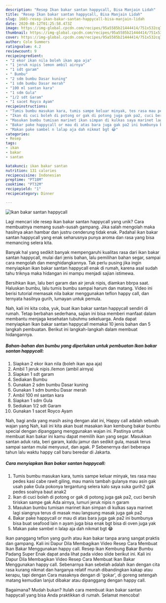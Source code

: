 ```yaml
---
description: "Resep Ikan bakar santan happycall, Bisa Manjain Lidah"
title: "Resep Ikan bakar santan happycall, Bisa Manjain Lidah"
slug: 1603-resep-ikan-bakar-santan-happycall-bisa-manjain-lidah
date: 2020-08-12T01:25:58.473Z
image: https://img-global.cpcdn.com/recipes/95a5585b21444414/751x532cq70/ikan-bakar-santan-happycall-foto-resep-utama.jpg
thumbnail: https://img-global.cpcdn.com/recipes/95a5585b21444414/751x532cq70/ikan-bakar-santan-happycall-foto-resep-utama.jpg
cover: https://img-global.cpcdn.com/recipes/95a5585b21444414/751x532cq70/ikan-bakar-santan-happycall-foto-resep-utama.jpg
author: Cole Summers
ratingvalue: 4.2
reviewcount: 9
recipeingredient:
- "2 ekor ikan nila boleh ikan apa aja"
- "1 jeruk nipis lemon ambil airnya"
- "1 sdt garam"
- " Bumbu"
- "2 sdm bumbu Dasar kuning"
- "1 sdm bumbu Dasar merah"
- "100 ml santan kara"
- "1 sdm Gula"
- "1/2 sdt Garam"
- "1 sacet Royco Ayam"
recipeinstructions:
- "Tumis bumbu masukan kara, tumis sampe keluar minyak, tes rasa mau pedes kasi cabe rawit giling, mau manis tambah gulanya mau asin gak usah pake Gula pokonya tergantung selera kalo saya suka gurih2 gak pedes soalnya baut anak2"
- "Ikan di cuci boleh di potong or gak di potong juga gak pa2, cuci bersih tiriskan sampe gak Ada airnya, lumuri jeruk nipis n garam"
- "Masukan bumbu tumisan marinet ikan simpan di kulkas saya marinet lagi siangnya terus di masak mau langsung masak juga gak pa2"
- "Bakar pake happycall or mau di atas bara juga gak pa2 ini bumbunya bisa buat seafood lain n ayam juga bisa enak bgt bisa di oven juga yak"
- "Makan pake sambel n lalap aja dah nikmat bgt 😂"
categories:
- Resep
tags:
- ikan
- bakar
- santan

katakunci: ikan bakar santan 
nutrition: 131 calories
recipecuisine: Indonesian
preptime: "PT18M"
cooktime: "PT32M"
recipeyield: "1"
recipecategory: Dinner

---
```



![Ikan bakar santan happycall](https://img-global.cpcdn.com/recipes/95a5585b21444414/751x532cq70/ikan-bakar-santan-happycall-foto-resep-utama.jpg)

Lagi mencari ide resep ikan bakar santan happycall yang unik? Cara membuatnya memang susah-susah gampang. Jika salah mengolah maka hasilnya akan hambar dan justru cenderung tidak enak. Padahal ikan bakar santan happycall yang enak seharusnya punya aroma dan rasa yang bisa memancing selera kita.

Banyak hal yang sedikit banyak mempengaruhi kualitas rasa dari ikan bakar santan happycall, mulai dari jenis bahan, lalu pemilihan bahan segar, sampai cara mengolah dan menghidangkannya. Tak perlu pusing jika ingin menyiapkan ikan bakar santan happycall enak di rumah, karena asal sudah tahu triknya maka hidangan ini mampu menjadi sajian istimewa.

Bersihkan ikan, lalu beri garam dan air jeruk nipis, diamkan bbrpa saat. Haluskan bumbu, lalu tumis bumbu sampai harum dan matang. Video ini berisi tutorial memasak nila bakar menggunakan teflon happy call, dan ternyata hasilnya gurih, lumayan untuk pemula.


Nah, kali ini kita coba, yuk, buat ikan bakar santan happycall sendiri di rumah. Tetap berbahan sederhana, sajian ini bisa memberi manfaat dalam membantu menjaga kesehatan tubuhmu sekeluarga. Anda dapat menyiapkan Ikan bakar santan happycall memakai 10 jenis bahan dan 5 langkah pembuatan. Berikut ini langkah-langkah dalam membuat hidangannya.

<!--inarticleads1-->

##### Bahan-bahan dan bumbu yang diperlukan untuk pembuatan Ikan bakar santan happycall:

1. Siapkan 2 ekor ikan nila (boleh ikan apa aja)
1. Ambil 1 jeruk nipis /lemon (ambil airnya)
1. Siapkan 1 sdt garam
1. Sediakan  Bumbu
1. Gunakan 2 sdm bumbu Dasar kuning
1. Gunakan 1 sdm bumbu Dasar merah
1. Ambil 100 ml santan kara
1. Siapkan 1 sdm Gula
1. Sediakan 1/2 sdt Garam
1. Gunakan 1 sacet Royco Ayam


Nah, bagi anda yang masih asing dengan alat ini, Happy call adalah sebuah wajan yang Nah, kali ini kita akan buat masakan ikan kembung bakar bumbu special dengan dipanggang menggunakan wajan ini. Pastinya untuk membuat ikan bakar ini kamu dapat memilih ikan yang segar. Masukkan santan aduk rata, beri garam, kaldu jamur dan sedikit gula, masak terus sampai santan mulai menyusut, dan agak. P Sebenernya dari beberapa tahun lalu waktu happy call baru beredar di Jakarta. 

<!--inarticleads2-->

##### Cara menyiapkan Ikan bakar santan happycall:

1. Tumis bumbu masukan kara, tumis sampe keluar minyak, tes rasa mau pedes kasi cabe rawit giling, mau manis tambah gulanya mau asin gak usah pake Gula pokonya tergantung selera kalo saya suka gurih2 gak pedes soalnya baut anak2
1. Ikan di cuci boleh di potong or gak di potong juga gak pa2, cuci bersih tiriskan sampe gak Ada airnya, lumuri jeruk nipis n garam
1. Masukan bumbu tumisan marinet ikan simpan di kulkas saya marinet lagi siangnya terus di masak mau langsung masak juga gak pa2
1. Bakar pake happycall or mau di atas bara juga gak pa2 ini bumbunya bisa buat seafood lain n ayam juga bisa enak bgt bisa di oven juga yak
1. Makan pake sambel n lalap aja dah nikmat bgt 😂


Ikan panggang teflon yang gurih atau ikan bakar tanpa arang sangat praktis dan gampang. Kali ini Dapur Dila Membagikan Video Resep Cara Membuat Ikan Bakar Menggunakan happy call. Resep Ikan Kembung Bakar Bumbu Padang Super Enak dapat anda lihat pada video slide berikut ini. Kali ini Dapur Dila Membagikan Video Resep Cara Membuat Ikan Bakar Menggunakan happy call. Sebenarnya ikan sebelah adalah ikan dengan cita rasa kurang nikmat dan harganya relatif murah dibandingkan kakap atau kerapu, tapi dengan Cara masaknya dengan di &#39;gokar&#39;, di goreng setengah matang kemudian lanjut dibakar atau dipanggang dengan happy call. 

Bagaimana? Mudah bukan? Itulah cara membuat ikan bakar santan happycall yang bisa Anda praktikkan di rumah. Selamat mencoba!
